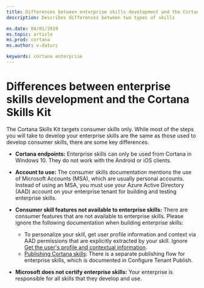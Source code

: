 ```yaml
---
title: Differences between enterprise skills development and the Cortana Skills Kit
description: Describes differences between two types of skills

ms.date: 04/01/2019
ms.topic: article
ms.prod: cortana
ms.author: v-daturc

keywords: cortana enterprise
---  
```


# Differences between enterprise skills development and the Cortana Skills Kit

The Cortana Skills Kit targets consumer skills only. While most of the steps you will take to develop your enterprise skills are the same as those used to develop consumer skills, there are some key differences.

- **Cortana endpoints:** Enterprise skills can only be used from Cortana in Windows 10. They do not work with the Android or iOS clients.

- **Account to use:** The consumer skills documentation mentions the use of Microsoft Accounts (MSA), which are usually personal accounts. Instead of using an MSA, you must use your Azure Active Directory (AAD) account on your enterprise tenant for building and testing enterprise skills.

- **Consumer skill features not available to enterprise skills:** There are consumer features that are not available to enterprise skills. Please ignore the following documentation when building enterprise skills:
    - To personalize your skill, get user profile information and context via AAD permissions that are explicitly extracted by your skill. Ignore [Get the user's profile and contextual information](https://docs.microsoft.com/en-us/cortana/skills/get-user-profile-context).<!-- Reference in enterprise docs? -->
    - [Publishing Cortana skills](https://docs.microsoft.com/en-us/cortana/skills/publish-skill): There is a separate publishing flow for enterprise skills, which is documented in Configure Tenant Publish. <!-- add link file when created -->
- **Microsoft does not certify enterprise skills:** Your enterprise is responsible for all skills that they develop and use.
